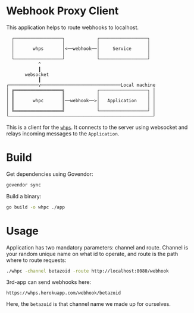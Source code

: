 # Webhook Proxy Client

This application helps to route webhooks to localhost.

```
  ┌──────────────────┐            ┌──────────────────┐
  │                  │            │                  │
  │       whps       │<──webhook──│     Service      │
  │                  │            │                  │
  └──────────────────┘            └──────────────────┘
            ^
            ┃
       websocket
            ┃
┌───────────v──────────────────────────────Local machine
│ ╔══════════════════╗            ┌──────────────────┐ │
│ ║                  ║            │                  │ │
│ ║       whpc       ║──webhook──>│   Application    │ │
│ ║                  ║            │                  │ │
│ ╚══════════════════╝            └──────────────────┘ │
└──────────────────────────────────────────────────────┘
```

This is a client for the [`whps`](https://github.com/kudrykv/whps).
It connects to the server using websocket and relays incoming messages
to the `Application`.

# Build

Get dependencies using Govendor:
```bash
govendor sync
```

Build a binary:
```bash
go build -o whpc ./app
```

# Usage

Application has two mandatory parameters: channel and route.
Channel is your random unique name on what id to operate, and
route is the path where to route requests:

```bash
./whpc -channel betazoid -route http://localhost:8080/webhook
```

3rd-app can send webhooks here:
```
https://whps.herokuapp.com/webhook/betazoid
```

Here, the `betazoid` is that channel name we made up for ourselves.
